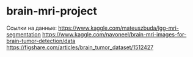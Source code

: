 # brain-mri-project
Ссылки на данные:
https://www.kaggle.com/mateuszbuda/lgg-mri-segmentation
https://www.kaggle.com/navoneel/brain-mri-images-for-brain-tumor-detection/data
https://figshare.com/articles/brain_tumor_dataset/1512427
